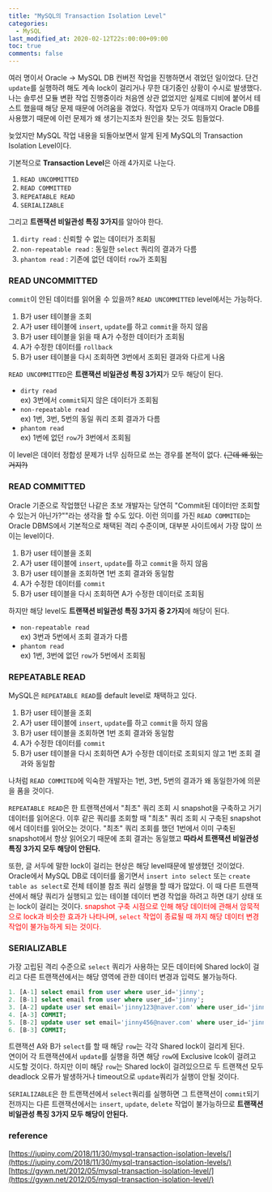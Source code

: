 ```yaml
---
title: "MySQL의 Transaction Isolation Level"
categories:
  - MySQL
last_modified_at: 2020-02-12T22s:00:00+09:00
toc: true
comments: false
---
```

여러 명이서 Oracle -> MySQL DB 컨버전 작업을 진행하면서 겪었던 일이었다. 단건 `update`를 실행하려 해도 계속 lock이 걸리거나 무한 대기중인 상황이 수시로 발생했다. 나는 솔루션 모듈 변환 작업 진행중이라 처음엔 상관 없었지만 실제로 디비에 붙어서 테스트 했을때 해당 문제 때문에 어려움을 겪었다. 작업자 모두가 여태까지 Oracle DB를 사용했기 때문에 이런 문제가 왜 생기는지조차 원인을 찾는 것도 힘들었다.

늦었지만 MySQL 작업 내용을 되돌아보면서 알게 된게 MySQL의 Transaction Isolation Level이다.

기본적으로 <b>Transaction Level</b>은 아래 4가지로 나눈다.
1. `READ UNCOMMITTED`
2. `READ COMMITTED`
3. `REPEATABLE READ`
4. `SERIALIZABLE`

그리고 <b>트랜잭션 비일관성 특징 3가지</b>를 알아야 한다.    
1. `dirty read` : 신뢰할 수 없는 데이터가 조회됨
2. `non-repeatable read` : 동일한 `select` 쿼리의 결과가 다름
3. `phantom read` : 기존에 없던 데이터 `row`가 조회됨

### READ UNCOMMITTED
`commit`이 안된 데이터를 읽어올 수 있을까? `READ UNCOMMITTED` level에서는 가능하다.
1. B가 user 테이블을 조회
2. A가 user 테이블에 `insert`, `update`를 하고 `commit`을 하지 않음
3. B가 user 테이블을 읽을 때 A가 수정한 데이터가 조회됨
4. A가 수정한 데이터를 `rollback`
5. B가 user 테이블을 다시 조회하면 3번에서 조회된 결과와 다르게 나옴

 `READ UNCOMMITTED`은 <b>트랜잭션 비일관성 특징 3가지</b>가 모두 해당이 된다.
 - `dirty read`    
 ex) 3번에서 `commit`되지 않은 데이터가 조회됨
 - `non-repeatable read`  
 ex) 1번, 3번, 5번의 동일 쿼리 조회 결과가 다름
 - `phantom read`    
 ex) 1번에 없던 `row`가 3번에서 조회됨

이 level은 데이터 정합성 문제가 너무 심하므로 쓰는 경우를 본적이 없다. ~~(근데 왜 있는거지?)~~

### READ COMMITTED
Oracle 기준으로 작업했던 나같은 초보 개발자는 당연히 "Commit된 데이터만 조회할 수 있는거 아닌가?""라는 생각을 할 수도 있다. 이런 의미를 가진 `READ COMMITED`는 Oracle DBMS에서 기본적으로 채택된 격리 수준이며, 대부분 사이트에서 가장 많이 쓰이는 level이다.

1. B가 user 테이블을 조회
2. A가 user 테이블에 `insert`, `update`를 하고 `commit`을 하지 않음
3. B가 user 테이블을 조회하면 1번 조회 결과와 동일함
4. A가 수정한 데이터를 `commit`
5. B가 user 테이블을 다시 조회하면 A가 수정한 데이터로 조회됨

하지만 해당 level도 <b>트랜잭션 비일관성 특징 3가지 중 2가지</b>에 해당이 된다.
- `non-repeatable read`    
ex) 3번과 5번에서 조회 결과가 다름
- `phantom read`   
ex) 1번, 3번에 없던 `row`가 5번에서 조회됨

### REPEATABLE READ
MySQL은 `REPEATABLE READ`를 default level로 채택하고 있다.

1. B가 user 테이블을 조회
2. A가 user 테이블에 `insert`, `update`를 하고 `commit`을 하지 않음
3. B가 user 테이블을 조회하면 1번 조회 결과와 동일함
4. A가 수정한 데이터를 `commit`
5. B가 user 테이블을 다시 조회하면 A가 수정한 데이터로 조회되지 않고 1번 조회 결과와 동일함

나처럼 `READ COMMITED`에 익숙한 개발자는 1번, 3번, 5번의 결과가 왜 동일한가에 의문을 품을 것이다.

`REPEATABLE READ`은 한 트랜잭션에서 "최초" 쿼리 조회 시 snapshot을 구축하고 거기 데이터를 읽어온다. 이후 같은 쿼리를 조회할 때 "최초" 쿼리 조회 시 구축된 snapshot에서 데이터를 읽어오는 것이다. "최초" 쿼리 조회를 했던 1번에서 이미 구축된 snapshot에서 항상 읽어오기 때문에 조회 결과는 동일했고 <b>따라서 트랜잭션 비일관성 특징 3가지 모두 해당이 안된다.</b>

또한, 글 서두에 말한 lock이 걸리는 현상은 해당 level때문에 발생했던 것이었다.        
Oracle에서 MySQL DB로 데이터를 옮기면서 `insert into select` 또는 `create table as select`로 전체 테이블 참조 쿼리 실행을 할 때가 많았다. 이 때 다른 트랜잭션에서 해당 쿼리가 실행되고 있는 테이블 데이터 변경 작업을 하려고 하면 대기 상태 또는 lock이 걸리는 것이다.
<span style="color:red">
snapshot 구축 시점으로 인해 해당 데이터에 관해서 암묵적으로 lock과 비슷한 효과가 나타나며, `select` 작업이 종료될 때 까지 해당 데이터 변경 작업이 불가능하게 되는 것이다.
</span>

### SERIALIZABLE
가장 고립된 격리 수준으로 `select` 쿼리가 사용하는 모든 데이터에 Shared lock이 걸리고 다른 트랜잭션에서는 해당 영역에 관한 데이터 변경과 입력도 불가능하다.
```sql
1. [A-1] select email from user where user_id='jinny';
2. [B-1] select email from user where user_id='jinny';
3. [A-2] update user set email='jinny123@naver.com' where user_id='jinny';
4. [A-3] COMMIT;
5. [B-2] update user set email='jinny456@naver.com' where user_id='jinny';
6. [B-3] COMMIT;
```

트랜잭션 A와 B가 `select`를 할 때 해당 `row`는 각각 Shared lock이 걸리게 된다.    
연이어 각 트랜잭션에서 `update`를 실행을 하면 해당 `row`에 Exclusive lcok이 걸려고 시도할 것이다. 하지만 이미 해당 `row`는 Shared lock이 걸려있으므로 두 트랜잭션 모두 deadlock 오류가 발생하거나 timeout으로 `update`쿼리가 실행이 안될 것이다.

`SERIALIZABLE`은 한 트랜잭션에서 `select`쿼리를 실행하면 그 트랜잭션이 `commit`되기 전까지는 다른 트랜잭션에서는 `insert`, `update`, `delete` 작업이 불가능하므로 <b>트랜잭션 비일관성 특징 3가지 모두 해당이 안된다.</b> 
### reference
[https://jupiny.com/2018/11/30/mysql-transaction-isolation-levels/](https://jupiny.com/2018/11/30/mysql-transaction-isolation-levels/)
[https://gywn.net/2012/05/mysql-transaction-isolation-level/](https://gywn.net/2012/05/mysql-transaction-isolation-level/)
